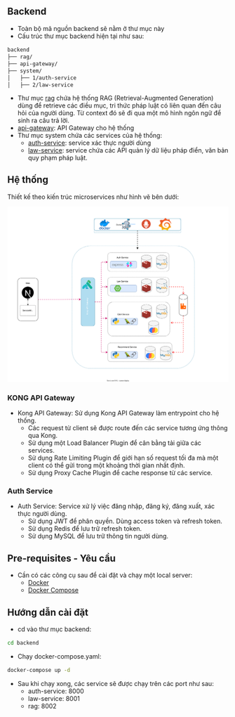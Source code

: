 ## Backend

-   Toàn bộ mã nguồn backend sẽ nằm ở thư mục này
-   Cấu trúc thư mục backend hiện tại như sau:

```
backend
├── rag/
├── api-gateway/
├── system/
│   ├── 1/auth-service
│   ├── 2/law-service
```

-   Thư mục [rag](./rag) chứa hệ thống RAG (Retrieval-Augmented Generation) dùng để retrieve các điều mục, tri thức pháp luật có liên quan đến câu hỏi của người dùng. Từ context đó sẽ đi qua một mô hình ngôn ngữ để sinh ra câu trả lời.
-   [api-gateway](./api-gateway): API Gateway cho hệ thống
-   Thư mục system chứa các services của hệ thống:
    -   [auth-service](./system/auth-service): service xác thực người dùng
    -   [law-service](./system/law-service): service chứa các API quản lý dữ liệu pháp điển, văn bản quy phạm pháp luật.

## Hệ thống

Thiết kế theo kiến trúc microservices như hình vẽ bên dưới:

![Kiến trúc hệ thống](../docs/images/system_architecture.svg)

### KONG API Gateway

-   Kong API Gateway: Sử dụng Kong API Gateway làm entrypoint cho hệ thống.
    -   Các request từ client sẽ được route đến các service tương ứng thông qua Kong.
    -   Sử dụng một Load Balancer Plugin để cân bằng tải giữa các services.
    -   Sử dụng Rate Limiting Plugin để giới hạn số request tối đa mà một client có thể gửi trong một khoảng thời gian nhất định.
    -   Sử dụng Proxy Cache Plugin để cache response từ các service.

### Auth Service

-   Auth Service: Service xử lý việc đăng nhập, đăng ký, đăng xuất, xác thực người dùng.
    -   Sử dụng JWT để phân quyền. Dùng access token và refresh token.
    -   Sử dụng Redis để lưu trữ refresh token.
    -   Sử dụng MySQL để lưu trữ thông tin người dùng.

## Pre-requisites - Yêu cầu

-   Cần có các công cụ sau để cài đặt và chạy một local server:
    -   [Docker](https://docs.docker.com/get-docker/)
    -   [Docker Compose](https://docs.docker.com/compose/install/)

## Hướng dẫn cài đặt

-   cd vào thư mục backend:

```bash
cd backend
```

-   Chạy docker-compose.yaml:

```bash
docker-compose up -d
```

-   Sau khi chạy xong, các service sẽ được chạy trên các port như sau:
    -   auth-service: 8000
    -   law-service: 8001
    -   rag: 8002
